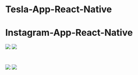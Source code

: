 # Tesla-App-React-Native

# Instagram-App-React-Native

<p float="left">

<img src="https://user-images.githubusercontent.com/73642253/116429220-5ca27c00-a84e-11eb-9d41-9359aaf1c01f.png" />


<img src="https://user-images.githubusercontent.com/73642253/116429224-5d3b1280-a84e-11eb-88ce-c7a2e3680eaa.png" />

&nbsp;

<img src="https://user-images.githubusercontent.com/73642253/116429226-5dd3a900-a84e-11eb-8a33-7825388f2daa.png" />


<img src="https://user-images.githubusercontent.com/73642253/116429229-5dd3a900-a84e-11eb-8394-5f8916d2242b.png" />



<p>
